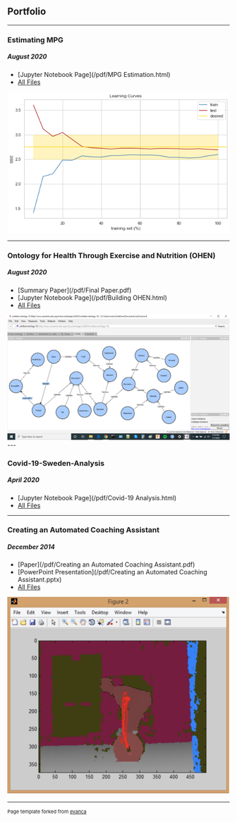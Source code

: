 ## Portfolio

---

### Estimating MPG
##### _August 2020_
- [Jupyter Notebook Page](/pdf/MPG Estimation.html)
- [All Files](https://github.com/mclougher/mpg)
<img src="images/mpg curves.png"/>

---

### Ontology for Health Through Exercise and Nutrition (OHEN)
##### _August 2020_
- [Summary Paper](/pdf/Final Paper.pdf)
- [Jupyter Notebook Page](/pdf/Building OHEN.html)
- [All Files](https://github.com/mclougher/ohen)
<img src="images/ohen image.png"/>
---

### Covid-19-Sweden-Analysis 
##### _April 2020_
- [Jupyter Notebook Page](/pdf/Covid-19 Analysis.html)
- [All Files](https://github.com/mclougher/Covid-19-Sweden-Analysis)

---
### Creating an Automated Coaching Assistant 
##### _December 2014_

- [Paper](/pdf/Creating an Automated Coaching Assistant.pdf)
- [PowerPoint Presentation](/pdf/Creating an Automated Coaching Assistant.pptx)
- [All Files](https://github.com/mclougher/Automated-Coaching-Assistant)
<img src="images/Deadlift.png"/>

---

<p style="font-size:11px">Page template forked from <a href="https://github.com/evanca/quick-portfolio">evanca</a></p>
<!-- Remove above link if you don't want to attibute -->
